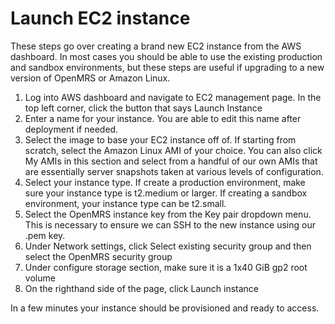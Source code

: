 # Launch EC2 instance

These steps go over creating a brand new EC2 instance from the AWS dashboard. In most cases you should be able to use the existing production and sandbox environments, but these steps are useful if upgrading to a new version of OpenMRS or Amazon Linux. 

1. Log into AWS dashboard and navigate to EC2 management page. In the top left corner, click the button that says Launch Instance
2. Enter a name for your instance. You are able to edit this name after deployment if needed. 
3. Select the image to base your EC2 instance off of. If starting from scratch, select the Amazon Linux AMI of your choice. You can also click My AMIs in this section and select from a handful of our own AMIs that are essentially server snapshots taken at various levels of configuration.
4. Select your instance type. If create a production environment, make sure your instance type is t2.medium or larger. If creating a sandbox environment, your instance type can be t2.small. 
5. Select the OpenMRS instance key from the Key pair dropdown menu. This is necessary to ensure we can SSH to the new instance using our .pem key. 
6. Under Network settings, click Select existing security group and then select the OpenMRS security group
7. Under configure storage section, make sure it is a 1x40 GiB gp2 root volume
8. On the righthand side of the page, click Launch instance

In a few minutes your instance should be provisioned and ready to access.